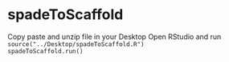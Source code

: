 # spadeToScaffold

Copy paste and unzip file in your Desktop
Open RStudio and run
<code> source("../Desktop/spadeToScaffold.R") </code>
<code> spadeToScaffold.run() </code>
